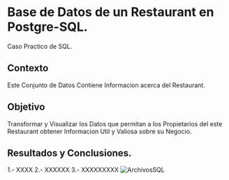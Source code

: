 # Base de Datos de un Restaurant en Postgre-SQL.
Caso Practico de SQL.

## Contexto
Este Conjunto de Datos Contiene Informacion acerca del Restaurant.

## Objetivo
Transformar y Visualizar los Datos que permitan a los Propietarios del este Restaurant obtener Informacion Util y Valiosa sobre su Negocio.

## Resultados y Conclusiones.
1.- XXXX
2.- XXXXXX
3.- XXXXXXXXX
![ArchivosSQL](https://github.com/user-attachments/assets/5c3e22ee-6024-4124-bc7b-1a8bfc7de37e)
